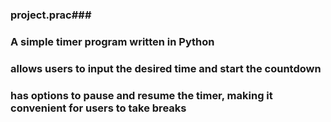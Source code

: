 ### project.prac###
### A simple timer program written in Python ###
### allows users to input the desired time and start the countdown ###
### has options to pause and resume the timer, making it convenient for users to take breaks ###

